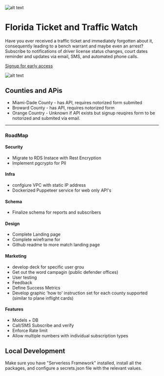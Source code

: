 ![alt text][logo]

# Florida Ticket and Traffic Watch

Have you ever received a traffic ticket and immediately forgotten about it, consequently leading to a bench warrant and maybe even an arrest? Subscribe to notifications of driver license status changes, court dates reminder and updates via email, SMS, and automated phone calls.

[Signup for early access](https://ftw-public.s3.us-east-2.amazonaws.com/index.html)

![alt text][sms-example]


## Counties and APis
* Miami-Dade County - has API, requires notorized form submited
* Broward County - has API, requires notorized form
* Orange Country - Unknown if API exists but signup reuqires form to be notorized and submited via email.

---

### RoadMap

#### Security
* Migrate to RDS Instace with Rest Encryption
* Implement pgcrypto for PII

#### Infra
* confgiure VPC with static IP address
* Dockerized Puppeteer service for web only API's

#### Schema
* Finalize schema for reports and subscribers

#### Design
* Complete Landing page
* Complete wireframe for
* Github readme to more match landing page


#### Marketing
* develop deck for specific user grou
* Get out the word campagin (public defender offices)
* User testing
* Feedback
* Define Success Metrics
* Develop graphic 'how to' instruction set for each county supported (similar to plane inflight cards)


#### Features
* Models + DB
* Call/SMS Subscribe and verify
* Enforce Rate limit
* Allow multiple numbers with individual subscription types


[sms-example]: https://fcc-landing.s3.amazonaws.com/images/sms-example.png "Example SMS Message"
[logo]: https://fcc-landing.s3.amazonaws.com/images/recordchecker.png "FTW Logo"

## Local Development

Make sure you have "Serverless Framework" installed, install all the packages, and configure a secrets.json file with the relevant values.